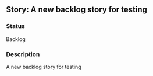 ## Story: A new backlog story for testing

### Status

Backlog

### Description

A new backlog story for testing
